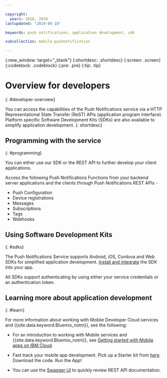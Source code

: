 ```yaml
---

copyright:
  years: 2018, 2019
lastupdated: "2019-09-10"

keywords: push notifications, application development, sdk

subcollection: mobile-pushnotification

---
```


{:new_window: target="_blank"}
{:shortdesc: .shortdesc}
{:screen: .screen}
{:codeblock: .codeblock}
{:pre: .pre}
{:tip: .tip}

# Overview for developers
{: #developer-overview}

You can access the capabilities of the Push Notifications service via a HTTP Representational State Transfer (ReST) APIs (application program interface). Platform specific Software Development Kits (SDKs) are also available to simplify application development.
{: shortdesc}

## Programming with the service
{: #programming}

You can either use our SDK or the REST API to further develop your client applications.

Access the following Push Notifications Functions from your backend server applications and the clients through Push Notifications REST APIs -

 - Push Configuration
 - Device registrations
 - Messages
 - Subscriptions
 - Tags
 - Webhooks


## Using Software Development Kits
{: #sdks}

The Push Notifications Service supports Android, iOS, Cordova and Web SDKs for simplified application development. [Install and integrate](/docs/services/mobilepush?topic=mobile-pushnotification-install-sdk) the SDK into your app. 

All SDKs support authenticating by using either your service credentials or an authentication token.

## Learning more about application development
{: #learn}

For more information about working with Mobile Developer Cloud services and {{site.data.keyword.Bluemix_notm}}, see the following:

-   For an introduction to working with Mobile services and {{site.data.keyword.Bluemix_notm}}, see [Getting started with Mobile apps on IBM Cloud](/docs/services/mobile?topic=mobile-getting-started).

-   Fast track your mobile app development. Pick up a Starter kit from [here](https://cloud.ibm.com/developer/mobile/dashboard). Download the code. Run the App!

-	You can use the [Swagger UI](https://eu-gb.imfpush.cloud.ibm.com/imfpush/) to quickly review REST API documentation.

